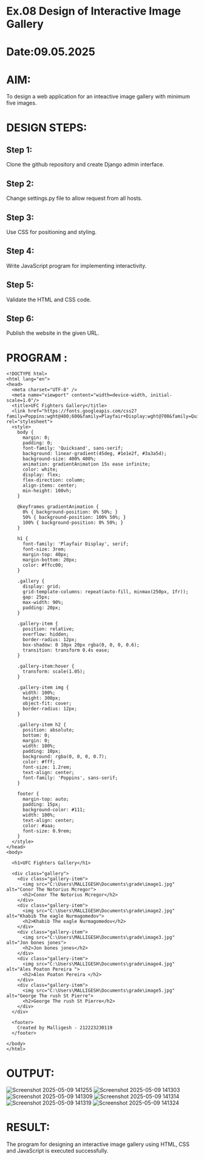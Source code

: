 # Ex.08 Design of Interactive Image Gallery
# Date:09.05.2025
# AIM:
To design a web application for an inteactive image gallery with minimum five images.

# DESIGN STEPS:
## Step 1:
Clone the github repository and create Django admin interface.

## Step 2:
Change settings.py file to allow request from all hosts.

## Step 3:
Use CSS for positioning and styling.

## Step 4:
Write JavaScript program for implementing interactivity.

## Step 5:
Validate the HTML and CSS code.

## Step 6:
Publish the website in the given URL.

# PROGRAM :
```
<!DOCTYPE html>
<html lang="en">
<head>
  <meta charset="UTF-8" />
  <meta name="viewport" content="width=device-width, initial-scale=1.0"/>
  <title>UFC Fighters Gallery</title>
  <link href="https://fonts.googleapis.com/css2?family=Poppins:wght@400;600&family=Playfair+Display:wght@700&family=Quicksand:wght@500&display=swap" rel="stylesheet">
  <style>
    body {
      margin: 0;
      padding: 0;
      font-family: 'Quicksand', sans-serif;
      background: linear-gradient(45deg, #1e1e2f, #3a3a5d);
      background-size: 400% 400%;
      animation: gradientAnimation 15s ease infinite;
      color: white;
      display: flex;
      flex-direction: column;
      align-items: center;
      min-height: 100vh;
    }

    @keyframes gradientAnimation {
      0% { background-position: 0% 50%; }
      50% { background-position: 100% 50%; }
      100% { background-position: 0% 50%; }
    }

    h1 {
      font-family: 'Playfair Display', serif;
      font-size: 3rem;
      margin-top: 40px;
      margin-bottom: 20px;
      color: #ffcc00;
    }

    .gallery {
      display: grid;
      grid-template-columns: repeat(auto-fill, minmax(250px, 1fr));
      gap: 25px;
      max-width: 90%;
      padding: 20px;
    }

    .gallery-item {
      position: relative;
      overflow: hidden;
      border-radius: 12px;
      box-shadow: 0 10px 20px rgba(0, 0, 0, 0.6);
      transition: transform 0.4s ease;
    }

    .gallery-item:hover {
      transform: scale(1.05);
    }

    .gallery-item img {
      width: 100%;
      height: 300px;
      object-fit: cover;
      border-radius: 12px;
    }

    .gallery-item h2 {
      position: absolute;
      bottom: 0;
      margin: 0;
      width: 100%;
      padding: 10px;
      background: rgba(0, 0, 0, 0.7);
      color: #fff;
      font-size: 1.2rem;
      text-align: center;
      font-family: 'Poppins', sans-serif;
    }

    footer {
      margin-top: auto;
      padding: 15px;
      background-color: #111;
      width: 100%;
      text-align: center;
      color: #aaa;
      font-size: 0.9rem;
    }
  </style>
</head>
<body>

  <h1>UFC Fighters Gallery</h1>

  <div class="gallery">
    <div class="gallery-item">
      <img src="C:\Users\MALLIGESH\Documents\grade\image1.jpg" alt="Conor The Notorius Mcregor">
      <h2>Conor The Notorius Mcregor</h2>
    </div>
    <div class="gallery-item">
      <img src="C:\Users\MALLIGESH\Documents\grade\image2.jpg" alt="Khabib The eagle Nurmagomedov">
      <h2>Khabib The eagle Nurmagomedov</h2>
    </div>
    <div class="gallery-item">
      <img src="C:\Users\MALLIGESH\Documents\grade\image3.jpg" alt="Jon bones jones">
      <h2>Jon bones jones</h2>
    </div>
    <div class="gallery-item">
      <img src="C:\Users\MALLIGESH\Documents\grade\image4.jpg" alt="Ales Poaton Pereira ">
      <h2>Alex Poaton Pereira </h2>
    </div>
    <div class="gallery-item">
      <img src="C:\Users\MALLIGESH\Documents\grade\image5.jpg" alt="George The rush St Pierre">
      <h2>George The rush St Pierre</h2>
    </div>
  </div>

  <footer>
    Created by Malligesh - 212223230119
  </footer>

</body>
</html>

```
# OUTPUT:
![Screenshot 2025-05-09 141255](https://github.com/user-attachments/assets/557ff35d-5c19-4901-a478-db5266ff0d1e)
![Screenshot 2025-05-09 141303](https://github.com/user-attachments/assets/cae8c560-16df-45fb-9bb2-6c810b90e2de)
![Screenshot 2025-05-09 141309](https://github.com/user-attachments/assets/7174fc4a-026e-4fe6-a265-492dcef52750)
![Screenshot 2025-05-09 141314](https://github.com/user-attachments/assets/74092e4a-3523-43a4-b68c-ee25af1993ff)
![Screenshot 2025-05-09 141319](https://github.com/user-attachments/assets/6740f6ce-7c5f-4810-984a-54186b98db3d)
![Screenshot 2025-05-09 141324](https://github.com/user-attachments/assets/1e3a0b78-f6bb-4e05-8de3-65eb55a93638)



# RESULT:
The program for designing an interactive image gallery using HTML, CSS and JavaScript is executed successfully.
